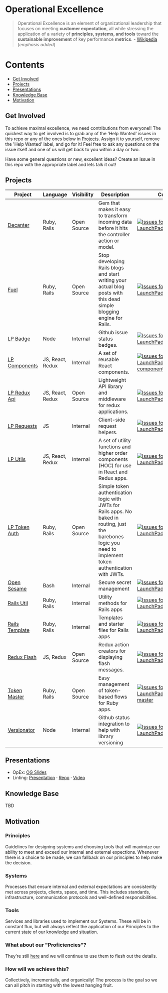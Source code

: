 # Operational Excellence

> Operational Excellence is an element of organizational leadership that focuses on meeting **customer expectation**, all while stressing the application of a variety of **principles, systems, and tools** toward the **sustainable improvement** of key performance **metrics**.  - [Wikipedia](https://en.wikipedia.org/wiki/Operational_excellence) (*emphasis added*)

# Contents
- [Get Involved](#get-involved)
- [Projects](#projects)
- [Presentations](#presentations)
- [Knowledge Base](#knowledge-base)
- [Motivation](#motivation)

## Get Involved
To achieve maximal excellence, we need contributions from everyone!! The quickest way to get involved is to grab any of the 'Help Wanted' issues in this repo or any of the ones below in [Projects](#projects). Assign it to yourself, remove the 'Help Wanted' label, and go for it! Feel free to ask any questions on the issue itself and one of us will get back to you within a day or two.

Have some general questions or new, excellent ideas? Create an issue in this repo with the appropriate label and lets talk it out!

## Projects

Project | Language | Visibility | Description | Contribute!
--- | --- | --- | --- | ---
[Decanter](https://github.com/LaunchPadLab/decanter) | Ruby, Rails | Open Source | Gem that makes it easy to transform incoming data before it hits the controller action or model. | [![Issues for LaunchPadLab/decanter](http://lp-badge.herokuapp.com/?repo=LaunchPadLab/decanter)](https://github.com/LaunchPadLab/decanter/issues?q=is%3Aopen+is%3Aissue+label%3A%22help+wanted%22)
[Fuel](https://github.com/LaunchPadLab/fuel) | Ruby, Rails | Open Source | Stop developing Rails blogs and start writing your actual blog posts with this dead simple blogging engine for Rails. | [![Issues for LaunchPadLab/fuel](http://lp-badge.herokuapp.com/?repo=LaunchPadLab/fuel)](https://github.com/LaunchPadLab/fuel/issues?q=is%3Aopen+is%3Aissue+label%3A%22help+wanted%22)
[LP Badge](https://github.com/LaunchPadLab/lp-components) | Node | Internal | Github issue status badges. | [![Issues for LaunchPadLab/lp-badge](http://lp-badge.herokuapp.com/?repo=LaunchPadLab/lp-badge)](https://github.com/LaunchPadLab/lp-badge/issues?q=is%3Aopen+is%3Aissue+label%3A%22help+wanted%22)
[LP Components](https://github.com/LaunchPadLab/lp-components) | JS, React, Redux | Internal | A set of reusable React components. | [![Issues for LaunchPadLab/lp-components](http://lp-badge.herokuapp.com/?repo=LaunchPadLab/lp-components)](https://github.com/LaunchPadLab/lp-components/issues?q=is%3Aopen+is%3Aissue+label%3A%22help+wanted%22)
[LP Redux Api](https://github.com/LaunchPadLab/lp-redux-api) | JS, React, Redux | Open Source | Lightweight API library and middleware for redux applications. | [![Issues for LaunchPadLab/lp-redux-api](http://lp-badge.herokuapp.com/?repo=LaunchPadLab/lp-redux-api)](https://github.com/LaunchPadLab/lp-redux-api/issues?q=is%3Aopen+is%3Aissue+label%3A%22help+wanted%22)
[LP Requests](https://github.com/LaunchPadLab/lp-requests) | JS | Internal | Client-side request helpers. | [![Issues for LaunchPadLab/lp-requests](http://lp-badge.herokuapp.com/?repo=LaunchPadLab/lp-requests)](https://github.com/LaunchPadLab/lp-requests/issues?q=is%3Aopen+is%3Aissue+label%3A%22help+wanted%22)
[LP Utils](https://github.com/LaunchPadLab/lp-utils) | JS, React, Redux | Internal | A set of utility functions and higher order components (HOC) for use in React and Redux apps. | [![Issues for LaunchPadLab/lp-utils](http://lp-badge.herokuapp.com/?repo=LaunchPadLab/lp-utils)](https://github.com/LaunchPadLab/lp-utils/issues?q=is%3Aopen+is%3Aissue+label%3A%22help+wanted%22)
[LP Token Auth](https://github.com/LaunchPadLab/lp_token_auth) | Ruby, Rails | Open Source | Simple token authentication logic with JWTs for Rails apps. No baked in routing, just the barebones logic you need to implement token authentication with JWTs. | [![Issues for LaunchPadLab/lp_token_auth](http://lp-badge.herokuapp.com/?repo=LaunchPadLab/lp_token_auth)](https://github.com/LaunchPadLab/lp_token_auth/issues?q=is%3Aopen+is%3Aissue+label%3A%22help+wanted%22)
[Open Sesame](https://github.com/LaunchPadLab/opensesame) | Bash | Internal | Secure secret management | [![Issues for LaunchPadLab/opensesame](http://lp-badge.herokuapp.com/?repo=LaunchPadLab/opensesame)](https://github.com/LaunchPadLab/opensesame/issues?q=is%3Aopen+is%3Aissue+label%3A%22help+wanted%22)
[Rails Util](https://github.com/LaunchPadLab/rails_util) | Ruby, Rails | Internal | Utility methods for Rails apps | [![Issues for LaunchPadLab/rails_util](http://lp-badge.herokuapp.com/?repo=LaunchPadLab/rails_util)](https://github.com/LaunchPadLab/rails_util/issues?q=is%3Aopen+is%3Aissue+label%3A%22help+wanted%22)
[Rails Template](https://github.com/LaunchPadLab/rails_template) | Ruby, Rails | Internal | Templates and starter files for Rails apps | [![Issues for LaunchPadLab/rails_template](http://lp-badge.herokuapp.com/?repo=LaunchPadLab/rails_template)](https://github.com/LaunchPadLab/rails_template/issues?q=is%3Aopen+is%3Aissue+label%3A%22help+wanted%22)
[Redux Flash](https://github.com/LaunchPadLab/redux-flash) | JS, Redux | Open Source | Redux action creators for displaying flash messages. | [![Issues for LaunchPadLab/redux-flash](http://lp-badge.herokuapp.com/?repo=LaunchPadLab/redux-flash)](https://github.com/LaunchPadLab/redux-flash/issues?q=is%3Aopen+is%3Aissue+label%3A%22help+wanted%22)
[Token Master](https://github.com/LaunchPadLab/token-master) | Ruby, Rails | Open Source | Easy management of token-based flows for Ruby apps. | [![Issues for LaunchPadLab/token-master](http://lp-badge.herokuapp.com/?repo=LaunchPadLab/token-master)](https://github.com/LaunchPadLab/token-master/issues?q=is%3Aopen+is%3Aissue+label%3A%22help+wanted%22)
[Versionator](https://github.com/LaunchPadLab/versionator) | Node | Internal | Github status integration to help with library versioning | [![Issues for LaunchPadLab/versionator](http://lp-badge.herokuapp.com/?repo=LaunchPadLab/versionator)](https://github.com/LaunchPadLab/versionator/issues?q=is%3Aopen+is%3Aissue+label%3A%22help+wanted%22)

## Presentations
- OpEx: [OG Slides](https://docs.google.com/a/launchpadlab.com/presentation/d/12Qu-NdpthWA4zc4CbzuXcvBkvtJEgLY8uD2fmah3gTc/edit?usp=sharing)
- Linting: [Presentation](https://gitpitch.com/LaunchPadLab/linting)	· [Repo](https://github.com/LaunchPadLab/linting)	· [Video](https://drive.google.com/open?id=0B4d5JSnfGUZ0UUtTTWY5d05MdDA)

## Knowledge Base
TBD

## Motivation

### Principles
Guidelines for designing systems and choosing tools that will maximize our ability to meet and exceed our internal and external expections. Whenever there is a choice to be made, we can fallback on our principles to help make the decision.

### Systems
Processes that ensure internal and external expectations are consistently met across projects, clients, space, and time. This includes standards, infrastructure, communication protocols and well-defined responsibilities.

### Tools
Services and libraries used to implement our Systems. These will be in constant flux, but will always reflect the application of our Principles to the current state of our knowledge and situation.

### What about our "Proficiencies"?
They're still [here](https://github.com/LaunchPadLab/process/tree/master/Proficiencies) and we will continue to use them to flesh out the details.

### How will we achieve this?
Collectively, incrementally, and organically! The process is the goal so we can all pitch in starting with the lowest hanging fruit.

